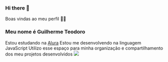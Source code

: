### Hi there 👋

Boas vindas ao meu perfil 💙💙
### Meu nome é Guilherme Teodoro

Estou estudando na [Alura](https://www.alura.com.br/?_gl=1*1omgbpi*_ga*MTQ3OTkzOTAyOS4xNzEzODkwMDk3*_ga_1EPWSW3PCS*MTcxNTI2NDI4Ny45LjEuMTcxNTI2NDQ4OS4wLjAuMA..)
Estou me desenvolvendo na linguagem JavaScript
Utilizo esse espaço para minha organização e compartilhamento dos meu projetos desenvolvidos
![](https://media.tenor.com/w8yC1D_9vJIAAAAd/smoking-that.gif)

